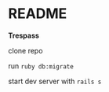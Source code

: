 # README

**Trespass**

clone repo

run ```ruby db:migrate```

start dev server with ```rails s```

